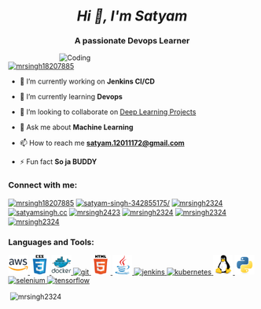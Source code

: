 <!-- [![MasterHead](https://1.bp.blogspot.com/-7A4WynwLsMw/XbBpCXG8fHI/AAAAAAAAMt4/uOa1bpLskYgrwGbllhSu2SDj_Mig8SXJQCLcBGAsYHQ/s1600/2000_600px.gif)] (https://instagram.com/satyamsingh.cc) -->
<h1 align="center"> <i>Hi 👋, I'm <b> Satyam </b> </i></h1>
<h3 align="center">A passionate Devops Learner</h3>
<img align="right" alt="Coding" width="400" src="https://i.pinimg.com/originals/e8/f4/53/e8f453469a3ec97ecd354df465d73913.gif">

<p align="left"> <a href="https://twitter.com/mrsingh18207885" target="blank"><img src="https://img.shields.io/twitter/follow/mrsingh18207885?logo=twitter&style=for-the-badge" alt="mrsingh18207885" /></a> </p>

- 🔭 I’m currently working on **Jenkins CI/CD**

- 🌱 I’m currently learning **Devops**

- 👯 I’m looking to collaborate on [Deep Learning Projects](kaggle.com/mrsingh2324)

- 💬 Ask me about **Machine Learning** 

- 📫 How to reach me **satyam.12011172@gmail.com**

- ⚡ Fun fact **So ja BUDDY**

<h3 align="left">Connect with me:</h3>
<p align="left">
<a href="https://twitter.com/mrsingh18207885" target="blank"><img align="center" src="https://raw.githubusercontent.com/rahuldkjain/github-profile-readme-generator/master/src/images/icons/Social/twitter.svg" alt="mrsingh18207885" height="30" width="40" /></a>
<a href="https://linkedin.com/in/satyam-singh-342855175/" target="blank"><img align="center" src="https://raw.githubusercontent.com/rahuldkjain/github-profile-readme-generator/master/src/images/icons/Social/linked-in-alt.svg" alt="satyam-singh-342855175/" height="30" width="40" /></a>
<a href="https://kaggle.com/mrsingh2324" target="blank"><img align="center" src="https://raw.githubusercontent.com/rahuldkjain/github-profile-readme-generator/master/src/images/icons/Social/kaggle.svg" alt="mrsingh2324" height="30" width="40" /></a>
<a href="https://instagram.com/satyamsingh.cc" target="blank"><img align="center" src="https://raw.githubusercontent.com/rahuldkjain/github-profile-readme-generator/master/src/images/icons/Social/instagram.svg" alt="satyamsingh.cc" height="30" width="40" /></a>
<a href="https://www.codechef.com/users/mrsingh2423" target="blank"><img align="center" src="https://cdn.jsdelivr.net/npm/simple-icons@3.1.0/icons/codechef.svg" alt="mrsingh2423" height="30" width="40" /></a>
<a href="https://www.leetcode.com/mrsingh2324" target="blank"><img align="center" src="https://raw.githubusercontent.com/rahuldkjain/github-profile-readme-generator/master/src/images/icons/Social/leet-code.svg" alt="mrsingh2324" height="30" width="40" /></a>
<a href="https://auth.geeksforgeeks.org/user/mrsingh2324" target="blank"><img align="center" src="https://raw.githubusercontent.com/rahuldkjain/github-profile-readme-generator/master/src/images/icons/Social/geeks-for-geeks.svg" alt="mrsingh2324" height="30" width="40" /></a>
<a href="https://www.topcoder.com/members/mrsingh2324" target="blank"><img align="center" src="https://raw.githubusercontent.com/rahuldkjain/github-profile-readme-generator/master/src/images/icons/Social/topcoder.svg" alt="mrsingh2324" height="30" width="40" /></a>
</p>

<h3 align="left">Languages and Tools:</h3>
<p align="left"> <a href="https://aws.amazon.com" target="_blank" rel="noreferrer"> <img src="https://raw.githubusercontent.com/devicons/devicon/master/icons/amazonwebservices/amazonwebservices-original-wordmark.svg" alt="aws" width="40" height="40"/> </a> <a href="https://www.w3schools.com/css/" target="_blank" rel="noreferrer"> <img src="https://raw.githubusercontent.com/devicons/devicon/master/icons/css3/css3-original-wordmark.svg" alt="css3" width="40" height="40"/> </a> <a href="https://www.docker.com/" target="_blank" rel="noreferrer"> <img src="https://raw.githubusercontent.com/devicons/devicon/master/icons/docker/docker-original-wordmark.svg" alt="docker" width="40" height="40"/> </a> <a href="https://git-scm.com/" target="_blank" rel="noreferrer"> <img src="https://www.vectorlogo.zone/logos/git-scm/git-scm-icon.svg" alt="git" width="40" height="40"/> </a> <a href="https://www.w3.org/html/" target="_blank" rel="noreferrer"> <img src="https://raw.githubusercontent.com/devicons/devicon/master/icons/html5/html5-original-wordmark.svg" alt="html5" width="40" height="40"/> </a> <a href="https://www.java.com" target="_blank" rel="noreferrer"> <img src="https://raw.githubusercontent.com/devicons/devicon/master/icons/java/java-original.svg" alt="java" width="40" height="40"/> </a> <a href="https://www.jenkins.io" target="_blank" rel="noreferrer"> <img src="https://www.vectorlogo.zone/logos/jenkins/jenkins-icon.svg" alt="jenkins" width="40" height="40"/> </a> <a href="https://kubernetes.io" target="_blank" rel="noreferrer"> <img src="https://www.vectorlogo.zone/logos/kubernetes/kubernetes-icon.svg" alt="kubernetes" width="40" height="40"/> </a> <a href="https://www.linux.org/" target="_blank" rel="noreferrer"> <img src="https://raw.githubusercontent.com/devicons/devicon/master/icons/linux/linux-original.svg" alt="linux" width="40" height="40"/> </a> <a href="https://www.python.org" target="_blank" rel="noreferrer"> <img src="https://raw.githubusercontent.com/devicons/devicon/master/icons/python/python-original.svg" alt="python" width="40" height="40"/> </a> <a href="https://www.selenium.dev" target="_blank" rel="noreferrer"> <img src="https://raw.githubusercontent.com/detain/svg-logos/780f25886640cef088af994181646db2f6b1a3f8/svg/selenium-logo.svg" alt="selenium" width="40" height="40"/> </a> <a href="https://www.tensorflow.org" target="_blank" rel="noreferrer"> <img src="https://www.vectorlogo.zone/logos/tensorflow/tensorflow-icon.svg" alt="tensorflow" width="40" height="40"/> </a> </p>
<!-- 
<p><img align="left" src="https://github-readme-stats.vercel.app/api/top-langs?username=mrsingh2324&show_icons=true&locale=en&layout=compact" alt="mrsingh2324" /></p> -->

<p>&nbsp;<img align="center" src="https://github-readme-stats.vercel.app/api?username=mrsingh2324&show_icons=true&locale=en" alt="mrsingh2324" /></p>

<!-- <p><img align="center" src="https://github-readme-streak-stats.herokuapp.com/?user=mrsingh2324&" alt="mrsingh2324" /></p> -->
